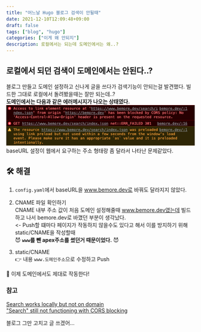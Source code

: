 ```yaml
---
title: "어느날 Hugo 블로그 검색이 안될때"
date: 2021-12-10T12:09:48+09:00
draft: false
tags: ["blog", "hugo"]
categories: ["이게 왜 안되지"]
description: 로컬에서는 되는데 도메인에서는 왜..?
---
```

## 로컬에서 되던 검색이 도메인에서는 안된다..?
블로그 만들고 도메인 설정하고 신나게 글을 쓰다가 검색기능이 안되는걸 발견했다. 빌드한 그대로 로컬에서 돌려봤을때는 잘만 되는데..?  
**도메인에서는 다음과 같은 에러메시지가 나오는 상태였다.**
![](searcherror.png)
baseURL 설정이 웹에서 요구하는 주소 형태랑 좀 달라서 나타난 문제같았다. 
## 🛠 해결
1. `config.yaml`에서 baseURL을 www.bemore.dev로 바꿔도 달라지지 않았다.
2. CNAME 파일 확인하기  
CNAME 내부 주소 값이 처음 도메인 설정해줄때 www.bemore.dev였는데 빌드하고 나서 bemore.dev로 바꼈던 부분이 생각났다.  
<- Push할 떄마다 페이지가 작동하지 않을수도 있다고 해서 이를 방지하기 위해 static/CNAME을 작성할때  
😈 **`www`를 뺀 apex주소를 썼던거 때문이었다.** 😈

3. static/CNAME  
👉 내용 `www.도메인주소`으로 수정하고 Push

🎉 이제 도메인에서도 제대로 작동한다!

### 참고
[Search works locally but not on domain](https://discourse.gohugo.io/t/search-works-locally-but-not-on-domain/20641)  
["Search" still not functioning with CORS blocking](https://github.com/xiaoheiAh/hugo-theme-pure/issues/14)  



블로그 그만 고치고 글 쓰겠어...